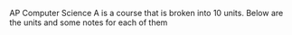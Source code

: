 AP Computer Science A is a course that is broken into 10 units. Below are the units and some notes for each of them